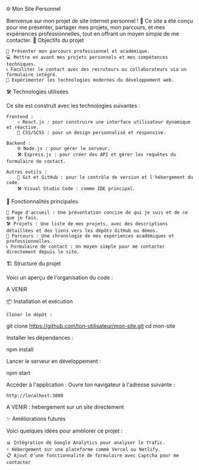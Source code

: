 🌐 Mon Site Personnel

Bienvenue sur mon projet de site internet personnel ! 🎉
Ce site a été conçu pour me présenter, partager mes projets, mon parcours, et mes expériences professionnelles, tout en offrant un moyen simple de me contacter.
🎯 Objectifs du projet

    👤 Présenter mon parcours professionnel et académique.
    💻 Mettre en avant mes projets personnels et mes compétences techniques.
    📞 Faciliter le contact avec des recruteurs ou collaborateurs via un formulaire intégré.
    🌟 Expérimenter les technologies modernes du développement web.

🛠️ Technologies utilisées

Ce site est construit avec les technologies suivantes :

    Frontend :
        ⚛️ React.js : pour construire une interface utilisateur dynamique et réactive.
        🎨 CSS/SCSS : pour un design personnalisé et responsive.

    Backend :
        🌐 Node.js : pour gérer le serveur.
        🛠️ Express.js : pour créer des API et gérer les requêtes du formulaire de contact.

    Autres outils :
        🐙 Git et GitHub : pour le contrôle de version et l'hébergement du code.
        🛠️ Visual Studio Code : comme IDE principal.

🚀 Fonctionnalités principales

    📄 Page d'accueil : Une présentation concise de qui je suis et de ce que je fais.
    🛠️ Projets : Une liste de mes projets, avec des descriptions détaillées et des liens vers les dépôts GitHub ou démos.
    📖 Parcours : Une chronologie de mes expériences académiques et professionnelles.
    📞 Formulaire de contact : Un moyen simple pour me contacter directement depuis le site.

🏗️ Structure du projet

Voici un aperçu de l'organisation du code :

A VENIR

📦 Installation et exécution

    Cloner le dépôt :

git clone https://github.com/ton-utilisateur/mon-site.git
cd mon-site

Installer les dépendances :

npm install

Lancer le serveur en développement :

npm start

Accéder à l'application :
Ouvre ton navigateur à l'adresse suivante :

    http://localhost:3000

A VENIR : hebergement sur un site directement

✨ Améliorations futures

Voici quelques idées pour améliorer ce projet :

    📊 Intégration de Google Analytics pour analyser le trafic.
    ⚡ Hébergement sur une plateforme comme Vercel ou Netlify.
    📋 Ajout d'une fonctionnalité de formulaire avec Captcha pour me contacter
